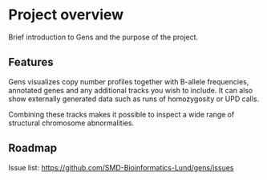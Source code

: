 # Project overview

Brief introduction to Gens and the purpose of the project.

## Features

Gens visualizes copy number profiles together with B-allele frequencies, annotated genes and any additional tracks
you wish to include. It can also show externally generated data such as runs of homozygosity or UPD calls.

Combining these tracks makes it possible to inspect a wide range of structural chromosome abnormalities.

## Roadmap

Issue list: https://github.com/SMD-Bioinformatics-Lund/gens/issues
